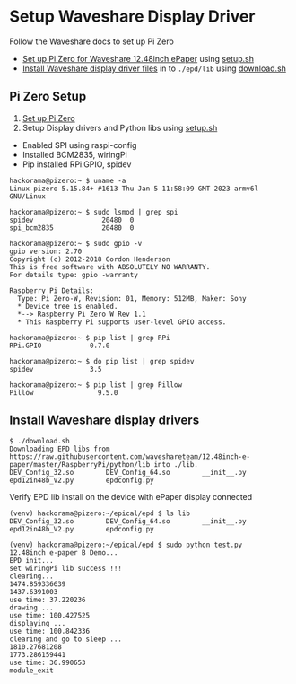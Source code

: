 # Setup Waveshare Display Driver

Follow the Waveshare docs to set up Pi Zero 

- [Set up Pi Zero for Waveshare 12.48inch ePaper](https://www.waveshare.com/wiki/12.48inch_e-Paper_Module_(B)) using [setup.sh](./setup.sh)
- [Install Waveshare display driver files](https://github.com/waveshare/12.48inch-e-paper/tree/master/RaspberryPi/python/lib) in to `./epd/lib` using [download.sh](./download.sh)
 
## Pi Zero Setup

1. [Set up Pi Zero](../docs/zero.md)
2. Setup Display drivers and Python libs using [setup.sh](./setup.sh)

- Enabled SPI using raspi-config
- Installed BCM2835, wiringPi
- Pip installed RPi.GPIO, spidev

```shell
hackorama@pizero:~ $ uname -a
Linux pizero 5.15.84+ #1613 Thu Jan 5 11:58:09 GMT 2023 armv6l GNU/Linux

hackorama@pizero:~ $ sudo lsmod | grep spi
spidev                 20480  0
spi_bcm2835            20480  0

hackorama@pizero:~ $ sudo gpio -v
gpio version: 2.70
Copyright (c) 2012-2018 Gordon Henderson
This is free software with ABSOLUTELY NO WARRANTY.
For details type: gpio -warranty

Raspberry Pi Details:
  Type: Pi Zero-W, Revision: 01, Memory: 512MB, Maker: Sony
  * Device tree is enabled.
  *--> Raspberry Pi Zero W Rev 1.1
  * This Raspberry Pi supports user-level GPIO access.

hackorama@pizero:~ $ pip list | grep RPi
RPi.GPIO            0.7.0

hackorama@pizero:~ $ do pip list | grep spidev
spidev              3.5 

hackorama@pizero:~ $ pip list | grep Pillow
Pillow                9.5.0
```

## Install Waveshare display drivers

```shell
$ ./download.sh
Downloading EPD libs from https://raw.githubusercontent.com/waveshareteam/12.48inch-e-paper/master/RaspberryPi/python/lib into ./lib.
DEV_Config_32.so        DEV_Config_64.so        __init__.py             epd12in48b_V2.py        epdconfig.py

```
Verify EPD lib install on the device with ePaper display connected

```shell
(venv) hackorama@pizero:~/epical/epd $ ls lib
DEV_Config_32.so        DEV_Config_64.so        __init__.py             epd12in48b_V2.py        epdconfig.py
```

```shell
(venv) hackorama@pizero:~/epical/epd $ sudo python test.py
12.48inch e-paper B Demo...
EPD init...
set wiringPi lib success !!!
clearing...
1474.859336639
1437.6391003
use time: 37.220236
drawing ...
use time: 100.427525
displaying ...
use time: 100.842336
clearing and go to sleep ...
1810.27681208
1773.286159441
use time: 36.990653
module_exit
```
